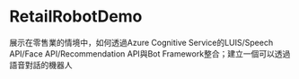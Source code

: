 # RetailRobotDemo
展示在零售業的情境中，如何透過Azure Cognitive Service的LUIS/Speech API/Face API/Recommendation API與Bot Framework整合；建立一個可以透過語音對話的機器人
